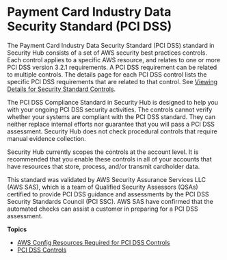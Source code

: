 # Payment Card Industry Data Security Standard \(PCI DSS\)<a name="securityhub-standards-pcidss"></a>

The Payment Card Industry Data Security Standard \(PCI DSS\) standard in Security Hub consists of a set of AWS security best practices controls\. Each control applies to a specific AWS resource, and relates to one or more PCI DSS version 3\.2\.1 requirements\. A PCI DSS requirement can be related to multiple controls\. The details page for each PCI DSS control lists the specific PCI DSS requirements that are related to that control\. See [Viewing Details for Security Standard Controls](securityhub-standards-view-controls.md)\.

The PCI DSS Compliance Standard in Security Hub is designed to help you with your ongoing PCI DSS security activities\. The controls cannot verify whether your systems are compliant with the PCI DSS standard\. They can neither replace internal efforts nor guarantee that you will pass a PCI DSS assessment\. Security Hub does not check procedural controls that require manual evidence collection\.

Security Hub currently scopes the controls at the account level\. It is recommended that you enable these controls in all of your accounts that have resources that store, process, and/or transmit cardholder data\.

This standard was validated by AWS Security Assurance Services LLC \(AWS SAS\), which is a team of Qualified Security Assessors \(QSAs\) certified to provide PCI DSS guidance and assessments by the PCI DSS Security Standards Council \(PCI SSC\)\. AWS SAS have confirmed that the automated checks can assist a customer in preparing for a PCI DSS assessment\.

**Topics**
+ [AWS Config Resources Required for PCI DSS Controls](securityhub-standards-pci-config-resources.md)
+ [PCI DSS Controls](securityhub-pci-controls.md)